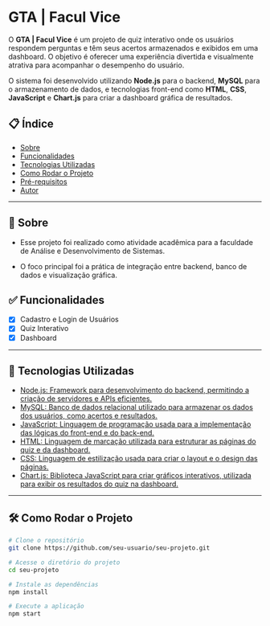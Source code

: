 # GTA | Facul Vice

O **GTA | Facul Vice** é um projeto de quiz interativo onde os usuários respondem perguntas e têm seus acertos armazenados e exibidos em uma dashboard. O objetivo é oferecer uma experiência divertida e visualmente atrativa para acompanhar o desempenho do usuário.

O sistema foi desenvolvido utilizando **Node.js** para o backend, **MySQL** para o armazenamento de dados, e tecnologias front-end como **HTML**, **CSS**, **JavaScript** e **Chart.js** para criar a dashboard gráfica de resultados.


## 📋 Índice

- [Sobre](#sobre)
- [Funcionalidades](#funcionalidades)
- [Tecnologias Utilizadas](#tecnologias-utilizadas)
- [Como Rodar o Projeto](#como-rodar-o-projeto)
- [Pré-requisitos](#pré-requisitos)
- [Autor](#autor)

---

## 📖 Sobre

- Esse projeto foi realizado como atividade acadêmica para a faculdade de Análise e Desenvolvimento de Sistemas.

- O foco principal foi a prática de integração entre backend, banco de dados e visualização gráfica.

## ✅ Funcionalidades

- [x] Cadastro e Login de Usuários
- [x] Quiz Interativo
- [x] Dashboard

---

## 🚀 Tecnologias Utilizadas

- [Node.js: Framework para desenvolvimento do backend, permitindo a criação de servidores e APIs eficientes.](https://nodejs.org/pt)
- [MySQL: Banco de dados relacional utilizado para armazenar os dados dos usuários, como acertos e resultados.](https://www.mysql.com/)
- [JavaScript: Linguagem de programação usada para a implementação das lógicas do front-end e do back-end.](https://developer.mozilla.org/pt-BR/docs/Web/JavaScript)
- [HTML: Linguagem de marcação utilizada para estruturar as páginas do quiz e da dashboard.](https://www.w3schools.com/Html/)
- [CSS: Linguagem de estilização usada para criar o layout e o design das páginas.](https://www.w3schools.com/css/)
- [Chart.js: Biblioteca JavaScript para criar gráficos interativos, utilizada para exibir os resultados do quiz na dashboard.](https://www.chartjs.org/)

---

## 🛠️ Como Rodar o Projeto

```bash
# Clone o repositório
git clone https://github.com/seu-usuario/seu-projeto.git

# Acesse o diretório do projeto
cd seu-projeto

# Instale as dependências
npm install

# Execute a aplicação
npm start
